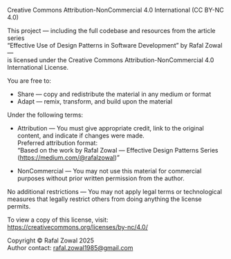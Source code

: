 Creative Commons Attribution-NonCommercial 4.0 International (CC BY-NC 4.0)

This project — including the full codebase and resources from the article series  
“Effective Use of Design Patterns in Software Development” by Rafal Zowal —  
is licensed under the Creative Commons Attribution-NonCommercial 4.0 International License.

You are free to:
- Share — copy and redistribute the material in any medium or format
- Adapt — remix, transform, and build upon the material

Under the following terms:
- Attribution — You must give appropriate credit, link to the original content, and indicate if changes were made.  
  Preferred attribution format:  
  “Based on the work by Rafal Zowal — Effective Design Patterns Series (https://medium.com/@rafalzowal)”
  
- NonCommercial — You may not use this material for commercial purposes without prior written permission from the author.

No additional restrictions — You may not apply legal terms or technological measures that legally restrict others from doing anything the license permits.

To view a copy of this license, visit: https://creativecommons.org/licenses/by-nc/4.0/

Copyright © Rafal Zowal 2025  
Author contact: rafal.zowal1985@gmail.com
